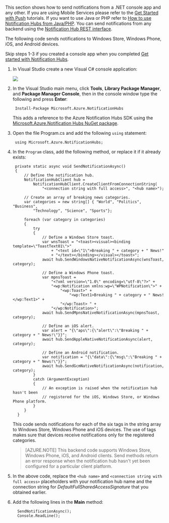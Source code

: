 
This section shows how to send notifications from a .NET console app and any other.
If you are using Mobile Services please refer to the [Get Started with Push](/documentation/articles/mobile-services-dotnet-backend-windows-store-dotnet-get-started-push) tutorials. If you want to use Java or PHP refer to [How to use Notification Hubs from Java/PHP](/documentation/articles/notification-hubs-java-backend-how-to). You can send notifications from any backend using the [Notification Hub REST interface](http://msdn.microsoft.com/zh-cn/library/azure/dn223264.aspx).

The following code sends notifications to Windows Store, Windows Phone, iOS, and Android devices. 

Skip steps 1-3 if you created a console app when you completed [Get started with Notification Hubs][get-started].

1. In Visual Studio create a new Visual C# console application: 

   	![][13]

2. In the Visual Studio main menu, click **Tools**, **Library Package Manager**, and **Package Manager Console**, then in the console window type the following and press **Enter**:

        Install-Package Microsoft.Azure.NotificationHubs
 	
	This adds a reference to the Azure Notification Hubs SDK using the <a href="http://www.nuget.org/packages/Microsoft.Azure.NotificationHubs/">Microsoft.Azure.Notification Hubs NuGet package</a>. 

3. Open the file Program.cs and add the following `using` statement:

        using Microsoft.Azure.NotificationHubs;

4. In the `Program` class, add the following method, or replace it if it already exists:

        private static async void SendNotificationAsync()
        {
			// Define the notification hub.
		    NotificationHubClient hub = 
				NotificationHubClient.CreateClientFromConnectionString(
					"<connection string with full access>", "<hub name>");
		
		    // Create an array of breaking news categories.
		    var categories = new string[] { "World", "Politics", "Business", 
		        "Technology", "Science", "Sports"};
		
            foreach (var category in categories)
            {
                try
                {
                    // Define a Windows Store toast.
                    var wnsToast = "<toast><visual><binding template=\"ToastText01\">" 
                        + "<text id=\"1\">Breaking " + category + " News!" 
                        + "</text></binding></visual></toast>";         
                    await hub.SendWindowsNativeNotificationAsync(wnsToast, category);

                    // Define a Windows Phone toast.
                    var mpnsToast =
                        "<?xml version=\"1.0\" encoding=\"utf-8\"?>" +
                        "<wp:Notification xmlns:wp=\"WPNotification\">" +
                            "<wp:Toast>" +
                                "<wp:Text1>Breaking " + category + " News!</wp:Text1>" +
                            "</wp:Toast> " +
                        "</wp:Notification>";         
                    await hub.SendMpnsNativeNotificationAsync(mpnsToast, category);

                    // Define an iOS alert.
                    var alert = "{\"aps\":{\"alert\":\"Breaking " + category + " News!\"}}";
                    await hub.SendAppleNativeNotificationAsync(alert, category);

					// Define an Android notification.
                    var notification = "{\"data\":{\"msg\":\"Breaking " + category + " News!\"}}";
                    await hub.SendGcmNativeNotificationAsync(notification, category);
                }
                catch (ArgumentException)
                {
                    // An exception is raised when the notification hub hasn't been 
                    // registered for the iOS, Windows Store, or Windows Phone platform. 
                }
            }
		 }

	This code sends notifications for each of the six tags in the string array to Windows Store, Windows Phone and iOS devices. The use of tags makes sure that devices receive notifications only for the registered categories.
	
	> [AZURE.NOTE] This backend code supports Windows Store, Windows Phone, iOS, and Android clients. Send methods return an error response when the notification hub hasn't yet been configured for a particular client platform. 

6. In the above code, replace the `<hub name>` and `<connection string with full access>` placeholders with your notification hub name and the connection string for *DefaultFullSharedAccessSignature* that you obtained earlier.

7. Add the following lines in the **Main** method:

         SendNotificationAsync();
		 Console.ReadLine();

<!-- Anchors -->
[From a console app]: #console
[From Mobile Services]: #mobile-services
[Run the app and generate notifications]: #test-app

<!-- Images. -->
[13]: ./media/notification-hubs-back-end/notification-hub-create-console-app.png

[15]: ./media/notification-hubs-back-end/notification-hub-scheduler1.png
[16]: ./media/notification-hubs-back-end/notification-hub-scheduler2.png

<!-- URLs. -->
[get-started]: /documentation/articles/notification-hubs-windows-store-dotnet-get-started
[Use Notification Hubs to send notifications to users]: /documentation/articles/tutorial-notify-users-mobileservices
[Get started with Mobile Services]: /develop/mobile/tutorials/get-started/#create-new-service
[Azure Management Portal]: https://manage.windowsazure.cn/
[wns object]: http://go.microsoft.com/fwlink/p/?LinkId=260591
[Notification Hubs Guidance]: http://msdn.microsoft.com/zh-cn/library/jj927170.aspx
[Notification Hubs How-To for Windows Store]: http://msdn.microsoft.com/zh-cn/library/jj927172.aspx
[Notification Hubs REST interface]: http://msdn.microsoft.com/zh-cn/library/azure/dn223264.aspx
